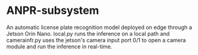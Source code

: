 # ANPR-subsystem
An automatic license plate recognition model deployed on edge through a Jetson Orin Nano.
local.py runs the inference on a local path and camerainfr.py uses the jetson's camera input port 0/1 to open a camera module and run the inference in real-time.

